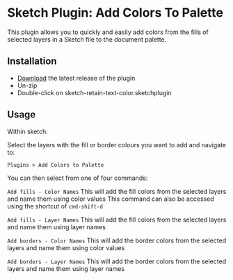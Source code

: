 # Sketch Plugin: Add Colors To Palette

This plugin allows you to quickly and easily add colors from the fills of selected layers in a Sketch file to the document palette.

## Installation

- [Download](../../releases/latest/download/sketch-add-colors-to-palette.sketchplugin.zip) the latest release of the plugin
- Un-zip
- Double-click on sketch-retain-text-color.sketchplugin


## Usage

Within sketch:

Select the layers with the fill or border colours you want to add and navigate to:

`Plugins > Add Colors to Palette`

You can then select from one of four commands:

`Add fills - Color Names`
This will add the fill colors from the selected layers and name them using color values
This command can also be accessed using the shortcut of `cmd-shift-d`

`Add fills - Layer Names`
This will add the fill colors from the selected layers and name them using layer names

`Add borders - Color Names`
This will add the border colors from the selected layers and name them using color values

`Add borders - Layer Names`
This will add the border colors from the selected layers and name them using layer names
